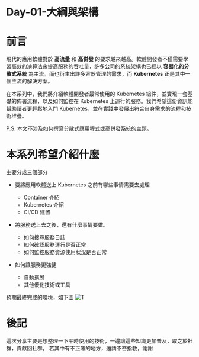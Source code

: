 
# Day-01-大綱與架構

# 前言

現代的應用軟體對於 **高流量** 和 **高併發** 的要求越來越高。軟體開發者不僅需要學習高效的演算法來提高服務的吞吐量，許多公司的系統架構也已經以 **容器化的分散式系統** 為主流。而也衍生出許多容器管理的需求，而 **Kubernetes** 正是其中一個主流的解決方案。

在本系列中，我們將介紹軟體開發者最常使用的 Kubernetes 組件，並實現一套基礎的佈署流程，以及如何監控在 Kubernetes 上運行的服務。我們希望這份資訊能幫助讀者更輕鬆地入門 Kubernetes，並在實踐中發展出符合自身需求的流程和技術堆疊。

P.S. 本文不涉及如何撰寫分散式應用程式或高併發系統的主題。


# 本系列希望介紹什麼

主要分成三個部分

- 要將應用軟體送上 Kubernetes 之前有哪些事情需要去處理

  - Container 介紹
  - Kubernetes 介紹
  - CI/CD 建置
- 將服務送上去之後，還有什麼事情要做。

  - 如何搜尋服務日誌
  - 如何確認服務運行是否正常
  - 如何監控服務資源使用狀況是否正常
- 如何讓服務更強健

  - 自動擴展
  - 其他優化技術或工具

預期最終完成的環境，如下圖
![T](https://cdn.staticaly.com/gh/YihongGao/picx-images-hosting@master/20230902/架構圖.2umvmg6qesw0.webp)

# 後記

這次分享主要是想整理一下平時使用的技術，一邊讓這些知識更加普及，取之於社群，貢獻回社群，
若其中有不正確的地方，還請不吝指教，謝謝
